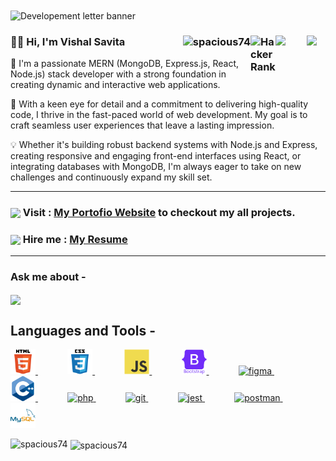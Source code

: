 <img alt="Developement letter banner" align="center" src="https://cdn.dribbble.com/userupload/10184348/file/original-d9f02bfc378ffbb376ffb8a1a3264c63.gif">



  <h3>
      👋🏻 Hi, I'm Vishal Savita
      <a href="https://www.linkedin.com/in/vishal-savita-876624169/" >
        <img src="https://cdn-icons-png.flaticon.com/128/145/145807.png" width="30" align="right" />
      </a>
      <a href="https://auth.geeksforgeeks.org/user/spacious74" target="_blank" >
          <img src="https://upload.wikimedia.org/wikipedia/commons/thumb/4/43/GeeksforGeeks.svg/1280px-GeeksforGeeks.svg.png" width="50" align="right" />
      </a>
       <a href="https://www.hackerrank.com/spacious74" target="blank">
        <img align="right" src="https://raw.githubusercontent.com/rahuldkjain/github-profile-readme-generator/master/src/images/icons/Social/hackerrank.svg" alt="HackerRank" width="40" 
          />
       </a>
      <img src="https://komarev.com/ghpvc/?username=spacious74&label=Profile%20views&color=0e75b6&style=flat" alt="spacious74" align="right" />
  </h3>
  

    

<p align="left">
  <p>
    💼 I'm a passionate MERN (MongoDB, Express.js, React, Node.js) stack developer with a strong foundation in creating dynamic and interactive web applications.
  </p>
  <p>
    🚀 With a keen eye for detail and a commitment to delivering high-quality code, I thrive in the fast-paced world of web development. My goal is to craft seamless user experiences           that leave a lasting impression.
  </p>
  💡 Whether it's building robust backend systems with Node.js and Express, creating responsive and engaging front-end interfaces using React, or integrating databases with MongoDB, I'm     always eager to take on new challenges and continuously expand my skill set.
</p>
<hr/>

<h3>
  <img  width="40"  align="center" src="https://lordicon.com/icons/wired/lineal/268-avatar-man.svg">
  Visit : <a href="https://ospacious.netlify.app/" target="_blank">My Portofio Website</a> to checkout my all projects.
</h3>

<h3>
  <img  width="40"  align="center" src="https://lordicon.com/icons/wired/lineal/56-document.svg">
  Hire me : <a href="https://drive.google.com/file/d/1EHaA_OrzBfL9GOG09nZrn2Ld1TplpmVk/view?usp=sharing" target="_blank">My Resume</a>
</h3>

<hr/>

<h3 align="left">
 Ask me about - 
</h3>

<p align="left">
  <img src="https://upload.wikimedia.org/wikipedia/commons/thumb/9/94/MERN-logo.png/800px-MERN-logo.png?20200328184328" align="center" width="200px" />
</p>

<h2 align="left">Languages and Tools - </h2>
<p align="left"> 
  <a href="https://www.w3.org/html/" target="_blank" rel="noreferrer"> <img src="https://raw.githubusercontent.com/devicons/devicon/master/icons/html5/html5-original-wordmark.svg" alt="html5" width="40" height="40"/> </a> &nbsp; &nbsp; &nbsp; &nbsp; &nbsp; &nbsp;
  <a href="https://www.w3schools.com/css/" target="_blank" rel="noreferrer"> <img src="https://raw.githubusercontent.com/devicons/devicon/master/icons/css3/css3-original-wordmark.svg" alt="css3" width="40" height="40"/> </a> &nbsp; &nbsp; &nbsp; &nbsp; &nbsp; &nbsp;
  <a href="https://developer.mozilla.org/en-US/docs/Web/JavaScript" target="_blank" rel="noreferrer"> <img src="https://raw.githubusercontent.com/devicons/devicon/master/icons/javascript/javascript-original.svg" alt="javascript" width="40" height="40"/> </a> &nbsp; &nbsp; &nbsp; &nbsp; &nbsp; &nbsp;
  <a href="https://getbootstrap.com" target="_blank" rel="noreferrer"> <img src="https://raw.githubusercontent.com/devicons/devicon/master/icons/bootstrap/bootstrap-plain-wordmark.svg" alt="bootstrap" width="40" height="40"/> </a> &nbsp; &nbsp; &nbsp; &nbsp; &nbsp; &nbsp;
  <a href="https://www.figma.com/" target="_blank" rel="noreferrer"> <img src="https://www.vectorlogo.zone/logos/figma/figma-icon.svg" alt="figma" width="40" height="40"/> </a> &nbsp; &nbsp; &nbsp; &nbsp; &nbsp; &nbsp;
  <a href="https://www.w3schools.com/cpp/" target="_blank" rel="noreferrer"> <img src="https://raw.githubusercontent.com/devicons/devicon/master/icons/cplusplus/cplusplus-original.svg" alt="cplusplus" width="40" height="40"/> </a> &nbsp; &nbsp; &nbsp; &nbsp; &nbsp; &nbsp;
  <a href="https://www.php.net/" target="_blank" rel="noreferrer"> <img src="https://imgs.search.brave.com/YJAxiOr98aztMBLkrTORFXt-WQsI7-_hlE2SwLk678k/rs:fit:560:320:1/g:ce/aHR0cHM6Ly91cGxv/YWQud2lraW1lZGlh/Lm9yZy93aWtpcGVk/aWEvY29tbW9ucy90/aHVtYi8yLzI3L1BI/UC1sb2dvLnN2Zy82/NDBweC1QSFAtbG9n/by5zdmcucG5n" alt="php" height="40"/> </a> &nbsp; &nbsp; &nbsp; &nbsp; &nbsp; &nbsp;
  <a href="https://git-scm.com/" target="_blank" rel="noreferrer"> <img src="https://www.vectorlogo.zone/logos/git-scm/git-scm-icon.svg" alt="git" width="40" height="40"/> </a> &nbsp; &nbsp; &nbsp; &nbsp; &nbsp; &nbsp;
  <a href="https://jestjs.io" target="_blank" rel="noreferrer"> <img src="https://www.vectorlogo.zone/logos/jestjsio/jestjsio-icon.svg" alt="jest" width="40" height="40"/> </a> &nbsp; &nbsp; &nbsp; &nbsp; &nbsp; &nbsp;
  <a href="https://postman.com" target="_blank" rel="noreferrer"> <img src="https://www.vectorlogo.zone/logos/getpostman/getpostman-icon.svg" alt="postman" width="40" height="40"/> </a> &nbsp; &nbsp; &nbsp; &nbsp; &nbsp; &nbsp; 
  <a href="https://www.mysql.com/" target="_blank" rel="noreferrer"> <img src="https://raw.githubusercontent.com/devicons/devicon/master/icons/mysql/mysql-original-wordmark.svg" alt="mysql" width="40" height="40"/> </a>
</p>

<p><img align="left" src="https://github-readme-stats.vercel.app/api/top-langs?username=spacious74&show_icons=true&locale=en&layout=compact" alt="spacious74" /></p>

<p>&nbsp;<img align="center" src="https://github-readme-stats.vercel.app/api?username=spacious74&show_icons=true&locale=en" alt="spacious74" /></p>


